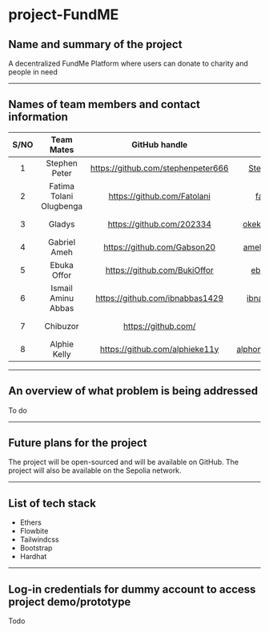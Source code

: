 # project-FundME

## Name and summary of the project
A decentralized FundMe Platform where users can donate to charity and people in need

___

## Names of team members and contact information

<!-- Tables -->
| S/NO | Team Mates | GitHub handle | Email | Role |
| :---: | :---: | :---: | :---: | :---: |
| 1 | Stephen Peter | <https://github.com/stephenpeter666> | <Stephenp672@gmail.com> | Blockchain Developer |
| 2 | Fatima Tolani Olugbenga | <https://github.com/Fatolani> | <fattytolani@gmail.com> | Frontend Developer |
| 3 | Gladys | <https://github.com/202334> | <okekegladys100@gmail.com> | UIUX designer |
| 4 | Gabriel Ameh | <https://github.com/Gabson20> |  <amehgabriel445@gmail.com> | Frontend Developer |
| 5 | Ebuka Offor | <https://github.com/BukiOffor> | <ebuka2264@yahoo.com> | project Lead |
| 6 | Ismail Aminu Abbas  | <https://github.com/ibnabbas1429> | <ibnabbas1981@gmail.com> | Backend Developer |
| 7 | Chibuzor | <https://github.com/> | <yahoo.com> | Content Writer |
| 8 | Alphie Kelly  | <https://github.com/alphieke11y> | <alphonsus4lifensoul@gmail.com> | Frontend Developer |



___


## An overview of what problem is being addressed

To do

___


## Future plans for the project

The project will be open-sourced and will be available on GitHub. The project will also be available on the Sepolia network.

___

## List of tech stack

- Ethers
- Flowbite
- Tailwindcss
- Bootstrap
- Hardhat
  

___

## Log-in credentials for dummy account to access project demo/prototype

Todo
